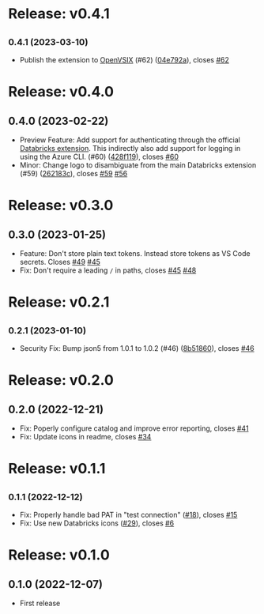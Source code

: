 # Release: v0.4.1

## <small>0.4.1 (2023-03-10)</small>

-   Publish the extension to [OpenVSIX](https://open-vsx.org/extension/databricks/sqltools-databricks-driver) (#62) ([04e792a](https://github.com/databricks/sqltools-databricks-driver/commit/04e792a)), closes [#62](https://github.com/databricks/sqltools-databricks-driver/issues/62)

# Release: v0.4.0

## 0.4.0 (2023-02-22)

-   Preview Feature: Add support for authenticating through the official [Databricks extension](https://marketplace.visualstudio.com/items?itemName=databricks.databricks). This indirectly also add support for logging in using the Azure CLI. (#60) ([428f119](https://github.com/databricks/sqltools-databricks-driver/commit/428f119)), closes [#60](https://github.com/databricks/sqltools-databricks-driver/issues/60)
-   Minor: Change logo to disambiguate from the main Databricks extension (#59) ([262183c](https://github.com/databricks/sqltools-databricks-driver/commit/262183c)), closes [#59](https://github.com/databricks/sqltools-databricks-driver/issues/59) [#56](https://github.com/databricks/sqltools-databricks-driver/issues/56)

# Release: v0.3.0

## 0.3.0 (2023-01-25)

-   Feature: Don't store plain text tokens. Instead store tokens as VS Code secrets. Closes [#49](https://github.com/databricks/sqltools-databricks-driver/issues/49) [#45](https://github.com/databricks/sqltools-databricks-driver/issues/45)
-   Fix: Don't require a leading `/` in paths, closes [#45](https://github.com/databricks/sqltools-databricks-driver/issues/45) [#48](https://github.com/databricks/sqltools-databricks-driver/issues/48)

# Release: v0.2.1

## <small>0.2.1 (2023-01-10)</small>

-   Security Fix: Bump json5 from 1.0.1 to 1.0.2 (#46) ([8b51860](https://github.com/databricks/sqltools-databricks-driver/commit/8b51860)), closes [#46](https://github.com/databricks/sqltools-databricks-driver/issues/46)

# Release: v0.2.0

## 0.2.0 (2022-12-21)

-   Fix: Poperly configure catalog and improve error reporting, closes [#41](https://github.com/databricks/sqltools-databricks-driver/issues/41)
-   Fix: Update icons in readme, closes [#34](https://github.com/databricks/sqltools-databricks-driver/issues/34)

# Release: v0.1.1

## <small>0.1.1 (2022-12-12)</small>

-   Fix: Properly handle bad PAT in "test connection" ([#18](https://github.com/databricks/sqltools-databricks-driver/issues/18)), closes [#15](https://github.com/databricks/sqltools-databricks-driver/issues/15)
-   Fix: Use new Databricks icons ([#29](https://github.com/databricks/sqltools-databricks-driver/issues/29)), closes [#6](https://github.com/databricks/sqltools-databricks-driver/issues/6)

# Release: v0.1.0

## 0.1.0 (2022-12-07)

-   First release
